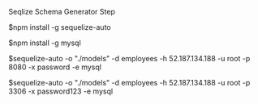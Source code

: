 Seqlize Schema Generator Step

$npm install -g sequelize-auto

$npm install -g mysql

$sequelize-auto -o "./models" -d employees -h 52.187.134.188 -u root -p 8080 -x password -e mysql

$sequelize-auto -o "./models" -d employees -h 52.187.134.188 -u root -p 3306 -x password123 -e mysql

